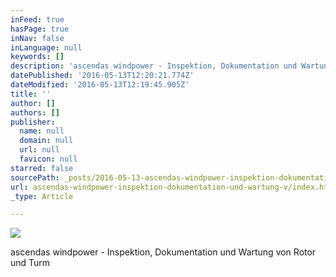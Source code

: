 ```yaml
---
inFeed: true
hasPage: true
inNav: false
inLanguage: null
keywords: []
description: 'ascendas windpower - Inspektion, Dokumentation und Wartung von Rotor und Turm '
datePublished: '2016-05-13T12:20:21.774Z'
dateModified: '2016-05-13T12:19:45.905Z'
title: ''
author: []
authors: []
publisher:
  name: null
  domain: null
  url: null
  favicon: null
starred: false
sourcePath: _posts/2016-05-13-ascendas-windpower-inspektion-dokumentation-und-wartung-v.md
url: ascendas-windpower-inspektion-dokumentation-und-wartung-v/index.html
_type: Article

---
```

![](https://the-grid-user-content.s3-us-west-2.amazonaws.com/465a91b3-b372-400b-9bc5-7949b7b7f85c.jpg)

ascendas windpower - Inspektion, Dokumentation und Wartung von Rotor und Turm